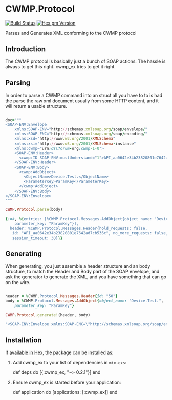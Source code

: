 # CWMP.Protocol #
[![Build Status](https://travis-ci.org/Fullrate/cwmp_ex.svg?branch=master)](https://travis-ci.org/Fullrate/cwmp_ex)
[![Hex.pm Version](http://img.shields.io/hexpm/v/cwmp_ex.svg?style=flat)](https://hex.pm/packages/cwmp_ex)


Parses and Generates XML conforming to the CWMP protocol

## Introduction ##

The CWMP protocol is basically just a bunch of SOAP actions. The hassle
is always to get this right. cwmp_ex tries to get it right.

## Parsing ##

In order to parse a CWMP command into an struct all you have to to is had the parse
the raw xml document usually from some HTTP content, and it will return a usable
structure.

```ruby

doc="""
<SOAP-ENV:Envelope
    xmlns:SOAP-ENV="http://schemas.xmlsoap.org/soap/envelope/"
    xmlns:SOAP-ENC="http://schemas.xmlsoap.org/soap/encoding/"
    xmlns:xsd="http://www.w3.org/2001/XMLSchema"
    xmlns:xsi="http://www.w3.org/2001/XMLSchema-instance"
    xmlns:cwmp="urn:dslforum-org:cwmp-1-0">
    <SOAP-ENV:Header>
      <cwmp:ID SOAP-ENV:mustUnderstand="1">API_aa0642e34b23820801e7642ad7cb536c</cwmp:ID>
    </SOAP-ENV:Header>
    <SOAP-ENV:Body>
      <cwmp:AddObject>
        <ObjectName>Device.Test.</ObjectName>
        <ParameterKey>ParamKey</ParameterKey>
      </cwmp:AddObject>
    </SOAP-ENV:Body>
</SOAP-ENV:Envelope>
"""

CWMP.Protocol.parse(body)

{:ok, %{entries: [%CWMP.Protocol.Messages.AddObject{object_name: "Device.Test.",
    parameter_key: "ParamKey"}],
  header: %CWMP.Protocol.Messages.Header{hold_requests: false,
   id: "API_aa0642e34b23820801e7642ad7cb536c", no_more_requests: false,
   session_timeout: 30}}}

```

## Generating ##

When generating, you just assemble a header structure and an body structure, to match
the Header and Body part of the SOAP envelope, and ask
the generator to generate the XML, and you have something that can go on the wire.

```ruby

header = %CWMP.Protocol.Messages.Header{id: "50"}
body = %CWMP.Protocol.Messages.AddObject{object_name: "Device.Test.",
    parameter_key: "ParamKey"}

CWMP.Protocol.generate!(header, body)

"<SOAP-ENV:Envelope xmlns:SOAP-ENC=\"http://schemas.xmlsoap.org/soap/encoding/\" xmlns:SOAP-ENV=\"http://schemas.xmlsoap.org/soap/envelope/\" xmlns:cwmp=\"urn:dslforum-org:cwmp-1-4\" xmlns:xsd=\"http://www.w3.org/2001/XMLSchema\" xmlns:xsi=\"http://www.w3.org/2001/XMLSchema-instance\">\n\t<SOAP-ENV:Header>\n\t\t<cwmp:ID SOAP-ENV:mustUnderstand=\"1\">50</cwmp:ID>\n\t</SOAP-ENV:Header>\n\t<SOAP-ENV:Body>\n\t\t<cwmp:AddObject>\n\t\t\t<ObjectName>Device.Test.</ObjectName>\n\t\t\t<ParameterKey>ParamKey</ParameterKey>\n\t\t</cwmp:AddObject>\n\t</SOAP-ENV:Body>\n</SOAP-ENV:Envelope>"

```

## Installation ##

If [available in Hex](https://hex.pm/docs/publish), the package can be installed as:

  1. Add cwmp_ex to your list of dependencies in `mix.exs`:

        def deps do
          [{:cwmp_ex, "~> 0.2.1"}]
        end

  2. Ensure cwmp_ex is started before your application:

        def application do
          [applications: [:cwmp_ex]]
        end

